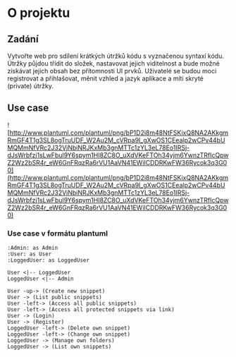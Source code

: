 # O projektu
## Zadání
Vytvořte web pro sdílení krátkých útržků kódu s vyznačenou syntaxí kódu. Útržky půjdou třídit do složek, nastavovat jejich viditelnost a bude možné získávat jejich obsah bez přítomnosti UI prvků. Uživatelé se budou moci registrovat a přihlašovat, měnit vzhled a jazyk aplikace a míti skryté (private) útržky.

## Use case
![http://www.plantuml.com/plantuml/png/bP1D2i8m48NtFSKixQ8NA2AKkgmRmGF4T1g3SL8ogTruUDF_W2Au2M_cVRpa9I_gXwOS1CEealp2wCPv44bUMQMmNfVRc2J32VjNbiNRJKxMb3gnMTTc1zYL3eL78Eo1IRSj-dJsWrbfzj1sLwFbul9Y6spym1HI8ZC8O_uXdVKeFTOh34yjm6YwnzTRfIcQpwZ2Wz2bSR4r_eW6GnFRqzRa6rVU1AaVN41EWiICDDRKwFW36Rycok3q3G00](http://www.plantuml.com/plantuml/png/bP1D2i8m48NtFSKixQ8NA2AKkgmRmGF4T1g3SL8ogTruUDF_W2Au2M_cVRpa9I_gXwOS1CEealp2wCPv44bUMQMmNfVRc2J32VjNbiNRJKxMb3gnMTTc1zYL3eL78Eo1IRSj-dJsWrbfzj1sLwFbul9Y6spym1HI8ZC8O_uXdVKeFTOh34yjm6YwnzTRfIcQpwZ2Wz2bSR4r_eW6GnFRqzRa6rVU1AaVN41EWiICDDRKwFW36Rycok3q3G00)

### Use case v formátu plantuml
```
:Admin: as Admin
:User: as User
:LoggedUser: as LoggedUser

User <|-- LoggedUser
LoggedUser <|-- Admin

User -up-> (Create new snippet)
User -> (List public snippets)
User -left-> (Access all public snippets)
User -left-> (Access all protected snippets via link)
User -> (Login)
User -> (Register)
LoggedUser -left-> (Delete own snippet)
LoggedUser -left-> (Change own snippet)
LoggedUser -> (Manage own folders)
LoggedUser -> (List own snippets)

```
